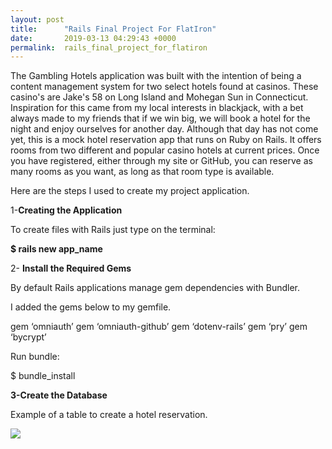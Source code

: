 ```yaml
---
layout: post
title:      "Rails Final Project For FlatIron"
date:       2019-03-13 04:29:43 +0000
permalink:  rails_final_project_for_flatiron
---
```



The Gambling Hotels application was built with the intention of being a content management system for two select hotels found at casinos. These casino's are Jake's 58 on Long Island and Mohegan Sun in Connecticut. Inspiration for this came from my local interests in blackjack, with a bet always made to my friends that if we win big, we will book a hotel for the night and enjoy ourselves for another day. Although that day has not come yet, this is a mock hotel reservation app that runs on Ruby on Rails. It offers rooms from two different and popular casino hotels at current prices. Once you have registered, either through my site or GitHub, you can reserve as many rooms as you want, as long as that room type is available.

Here are the steps I used to create my project application.

1-**Creating the Application**

To create files with Rails just type on the terminal:

**$ rails new app_name**

2- **Install the Required Gems**

By default Rails applications manage gem dependencies with Bundler. 

I added the gems below to my gemfile.

gem ‘omniauth’
gem ‘omniauth-github’
gem ‘dotenv-rails’
gem ‘pry’
gem ‘bycrypt’

Run bundle:

$ bundle_install

**3-Create the Database**

Example of a table to create a hotel reservation.

![](https://imgur.com/TEqgLTN)


